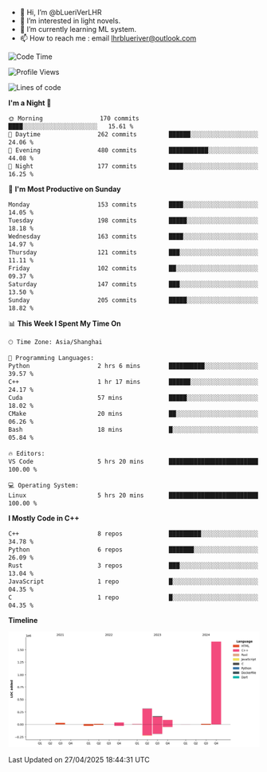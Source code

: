 - 👋 Hi, I’m @bLueriVerLHR
- 👀 I’m interested in light novels.
- 🌱 I’m currently learning ML system.
- 📫 How to reach me : email lhrblueriver@outlook.com

<!--START_SECTION:waka-->
![Code Time](http://img.shields.io/badge/Code%20Time-343%20hrs%2059%20mins-blue)

![Profile Views](http://img.shields.io/badge/Profile%20Views-0-blue)

![Lines of code](https://img.shields.io/badge/From%20Hello%20World%20I%27ve%20Written-2.3%20million%20lines%20of%20code-blue)

**I'm a Night 🦉** 

```text
🌞 Morning                170 commits         ████░░░░░░░░░░░░░░░░░░░░░   15.61 % 
🌆 Daytime                262 commits         ██████░░░░░░░░░░░░░░░░░░░   24.06 % 
🌃 Evening                480 commits         ███████████░░░░░░░░░░░░░░   44.08 % 
🌙 Night                  177 commits         ████░░░░░░░░░░░░░░░░░░░░░   16.25 % 
```
📅 **I'm Most Productive on Sunday** 

```text
Monday                   153 commits         ████░░░░░░░░░░░░░░░░░░░░░   14.05 % 
Tuesday                  198 commits         █████░░░░░░░░░░░░░░░░░░░░   18.18 % 
Wednesday                163 commits         ████░░░░░░░░░░░░░░░░░░░░░   14.97 % 
Thursday                 121 commits         ███░░░░░░░░░░░░░░░░░░░░░░   11.11 % 
Friday                   102 commits         ██░░░░░░░░░░░░░░░░░░░░░░░   09.37 % 
Saturday                 147 commits         ███░░░░░░░░░░░░░░░░░░░░░░   13.50 % 
Sunday                   205 commits         █████░░░░░░░░░░░░░░░░░░░░   18.82 % 
```


📊 **This Week I Spent My Time On** 

```text
🕑︎ Time Zone: Asia/Shanghai

💬 Programming Languages: 
Python                   2 hrs 6 mins        ██████████░░░░░░░░░░░░░░░   39.57 % 
C++                      1 hr 17 mins        ██████░░░░░░░░░░░░░░░░░░░   24.17 % 
Cuda                     57 mins             █████░░░░░░░░░░░░░░░░░░░░   18.02 % 
CMake                    20 mins             ██░░░░░░░░░░░░░░░░░░░░░░░   06.26 % 
Bash                     18 mins             █░░░░░░░░░░░░░░░░░░░░░░░░   05.84 % 

🔥 Editors: 
VS Code                  5 hrs 20 mins       █████████████████████████   100.00 % 

💻 Operating System: 
Linux                    5 hrs 20 mins       █████████████████████████   100.00 % 
```

**I Mostly Code in C++** 

```text
C++                      8 repos             █████████░░░░░░░░░░░░░░░░   34.78 % 
Python                   6 repos             ███████░░░░░░░░░░░░░░░░░░   26.09 % 
Rust                     3 repos             ███░░░░░░░░░░░░░░░░░░░░░░   13.04 % 
JavaScript               1 repo              █░░░░░░░░░░░░░░░░░░░░░░░░   04.35 % 
C                        1 repo              █░░░░░░░░░░░░░░░░░░░░░░░░   04.35 % 
```



**Timeline**

![Lines of Code chart](https://raw.githubusercontent.com/bLueriVerLHR/bLueriVerLHR/main/assets/bar_graph.png)


 Last Updated on 27/04/2025 18:44:31 UTC
<!--END_SECTION:waka-->
